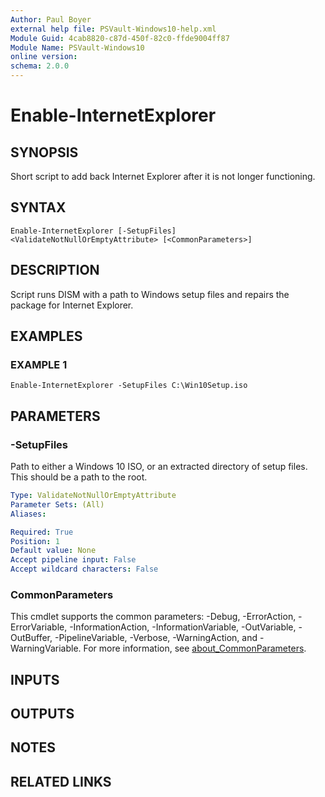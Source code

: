 ```yaml
---
Author: Paul Boyer
external help file: PSVault-Windows10-help.xml
Module Guid: 4cab8820-c87d-450f-82c0-ffde9004ff87
Module Name: PSVault-Windows10
online version:
schema: 2.0.0
---
```


# Enable-InternetExplorer

## SYNOPSIS
Short script to add back Internet Explorer after it is not longer functioning.

## SYNTAX

```
Enable-InternetExplorer [-SetupFiles] <ValidateNotNullOrEmptyAttribute> [<CommonParameters>]
```

## DESCRIPTION
Script runs DISM with a path to Windows setup files and repairs the package for Internet Explorer.

## EXAMPLES

### EXAMPLE 1
```
Enable-InternetExplorer -SetupFiles C:\Win10Setup.iso
```

## PARAMETERS

### -SetupFiles
Path to either a Windows 10 ISO, or an extracted directory of setup files.
This should be a path to the root.

```yaml
Type: ValidateNotNullOrEmptyAttribute
Parameter Sets: (All)
Aliases:

Required: True
Position: 1
Default value: None
Accept pipeline input: False
Accept wildcard characters: False
```

### CommonParameters
This cmdlet supports the common parameters: -Debug, -ErrorAction, -ErrorVariable, -InformationAction, -InformationVariable, -OutVariable, -OutBuffer, -PipelineVariable, -Verbose, -WarningAction, and -WarningVariable. For more information, see [about_CommonParameters](http://go.microsoft.com/fwlink/?LinkID=113216).

## INPUTS

## OUTPUTS

## NOTES

## RELATED LINKS
